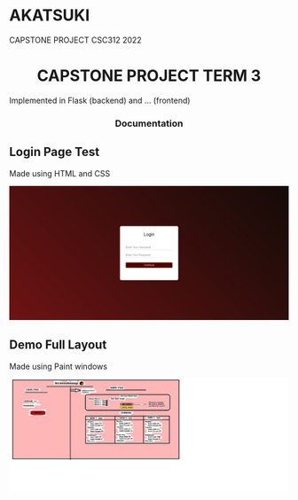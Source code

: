 # AKATSUKI
CAPSTONE PROJECT CSC312 2022
<h1 align="center"> CAPSTONE PROJECT TERM 3 </h1>
<p>Implemented in Flask (backend) and ... (frontend) </p>
<h3 align="center">Documentation</h3>

<h2> Login Page Test </h2>
<p> Made using HTML and CSS </p>
<p>
  <a>
    <img src="login page test.jpg" width=850 alt="test example">
  </a>
</p>
<h2> Demo Full Layout </h2>
<p> Made using Paint windows</p>
<p>
  <a>
    <img src="test_layout.jpeg" width=950 alt="full layout">
  </a>
</p>








